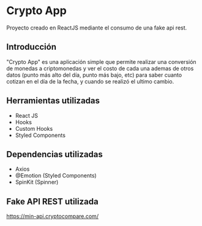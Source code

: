 # Crypto App

Proyecto creado en ReactJS mediante el consumo de una fake api rest.

## Introducción

"Crypto App" es una aplicación simple que permite realizar una conversión de monedas a criptomonedas y ver el costo de cada una ademas de otros datos (punto más alto del día, punto más bajo, etc) para saber cuanto cotizan en el día de la fecha, y cuando se realizó el ultimo cambio.

## Herramientas utilizadas

- React JS
- Hooks
- Custom Hooks
- Styled Components

## Dependencias utilizadas

- Axios
- @Emotion (Styled Components)
- SpinKit (Spinner)

## Fake API REST utilizada

https://min-api.cryptocompare.com/
